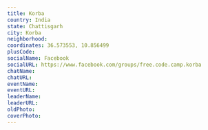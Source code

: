 ```yaml
---
title: Korba
country: India
state: Chattisgarh
city: Korba
neighborhood: 
coordinates: 36.573553, 10.856499
plusCode:
socialName: Facebook
socialURL: https://www.facebook.com/groups/free.code.camp.korba
chatName:
chatURL:
eventName:
eventURL:
leaderName:
leaderURL:
oldPhoto: 
coverPhoto:
---
```

